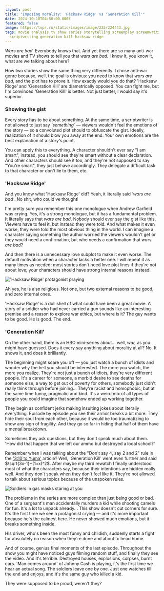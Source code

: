 ```yaml
---
layout: post
title: "Imposing morality: 'Hacksaw Ridge' vs 'Generation Kill'"
date: 2024-10-18T04:50:00.000Z
featured: false
image: https://tvpr.ru/static/images/image/225/224443.jpg
tags: movie analysis tv show series storytelling screenplay screenwriting script
  scriptwriting generation kill hacksaw ridge
---
```

*Wars are bad.* Everybody knows that. And yet there are so many anti-war movies and TV shows to tell you that *wars are bad*. I know it, you know it, what are we talking about here?

How two stories show the same thing very differently. I chose anti-war genre because, well, the goal is obvious: you need to know that *wars are bad*, and the plot has to prove it. How exactly would you do that? 'Hacksaw Ridge' and 'Generation Kill' are diametrically opposed. You can fight me, but I'm convinced 'Generation Kill' is better. Not just better, I would say it's superior.

### Showing the gist

Every story has to be about something. At the same time, a scriptwriter is not allowed to just say *\`something\`* — viewers wouldn't feel the emotions of the story — so a convoluted plot should to obfuscate the gist. Ideally, realization of it should blow you away at the end. Your own emotions are the best explanation of a story's point.

You can apply this to everything. A character shouldn't ever say "I am smart", instead, you should see they're smart without a clear declaration. And other characters should see it too, and they're not supposed to say "You're smart", they just behave accordingly. They delegate a difficult task to that character or don't lie to them, etc.

### 'Hacksaw Ridge'

And you know what 'Hacksaw Ridge' did? Yeah, it literally said *'wars are bad'*. No shit, who could've thought!

I'm pretty sure you remember this one monologue when Andrew Garfield was crying. Yes, it's a strong monologue, but it has a fundamental problem. It literally says that *wars are bad*. Nobody should ever say the gist like this. Viewers have to feel it, but instead they were told. And what makes it even worse, they were told the most obvious thing in the world. I can imagine a character saying something the author worried the viewers wouldn't get or they would need a confirmation, but who needs a confirmation that *wars are bad*?

And then there is a unnecessary love subplot to make it even worse. The default motivation when a character lacks a better one. I will repeat it as many times as needed: most stories don't need love plot lines if they're not about love; your characters should have strong internal reasons instead.

!['Hacksaw Ridge' protagonist praying](https://blogger.googleusercontent.com/img/b/R29vZ2xl/AVvXsEjIWtbNTYH4nHGDYc3QkGWnVFGeW2wKBnkeI7GZsEK1k676OtGmwyxEr0sGVYIl7vsmZ8-_YgfufaV2j0B3lXj85qO_8c9F7Ku13Dt_Qd9foeRrJVmwaqe1VskYZfcrUAVLQbSRdCArpQI/s1600/hacksaw-ridge-trailer.jpg)

Ah yes, he is also religious. Not one, but two external reasons to be good, and zero internal ones.

'Hacksaw Ridge' is a dull shell of what could have been a great movie. A story of a soldier who had never carried a gun sounds like an interesting premise and a reason to explore war ethics, but where is it? The guy wants to be good. He is good. The end.

### 'Generation Kill'

On the other hand, there is an HBO mini-series about... well, *war,* as you might have guessed. Does it every say anything about morality at all? No. It shows it, and does it brilliantly.

The beginning might scare you off — you just watch a bunch of idiots and wonder why the hell you should be interested. The more you watch, the more you realize. They're not just a bunch of idiots, they're very different people. It's a career for someone, a morbid desire to see deaths for someone else, a way to get out of poverty for others, somebody just didn't really think through before joining... They're racist and homophobic, but at the same time funny, pragmatic and kind. It's a weird mix of all types of people you could imagine that somehow ended up working together.

They begin as confident jerks making insulting jokes about literally everything. Episode by episode you see their armor breaks a bit more. They hide their soul from each other, because it would be too traumatizing to show any sign of fragility. And they go so far in hiding that half of them have a mental breakdown.

Sometimes they ask questions, but they don't speak much about them. 'How did that happen that we left our ammo but destroyed a local school?'

Remember when I was talking about the "Don't say 4, say 2 and 2" rule in the ['3:10 to Yuma'](/3-10-to-yuma) article? Well, 'Generation Kill' went even further and said $`\sqrt{3x-1}+(1+x)^2`$. After maybe my third rewatch I finally understood most of what the characters say, because their intentions are hidden really well. And they don't speak when they don't feel like it. They're not allowed to talk about serious topics because of the unspoken rules.

![Soldiers in gas masks staring at you](https://i.warosu.org/data/lit/img/0127/29/1552128606997.jpg)

The problems in the series are more complex than just being good or bad. One of a sergeant's man accidentally murders a kid while shooting camels for fun. It's a lot to unpack already... This show doesn't cut corners for sure. It's the first time we see a protagonist crying — and it's more important because he's the calmest here. He never showed much emotions, but it breaks something inside.

His driver, who's been the most funny and childish, suddenly starts a fight for absolutely no reason when they're done and about to head home.

And of course, genius final moments of the last episode. Throughout the show you might have noticed guys filming random stuff, and finally they see the video. And it's terrible. Destroyed houses, explosions, corpses, burnt cars. 'Man comes around' of Johnny Cash is playing, it's the first time we hear an actual song. The soldiers leave one by one. Just one watches till the end and enjoys, and it's the same guy who killed a kid.

They were supposed to be proud, weren't they?
